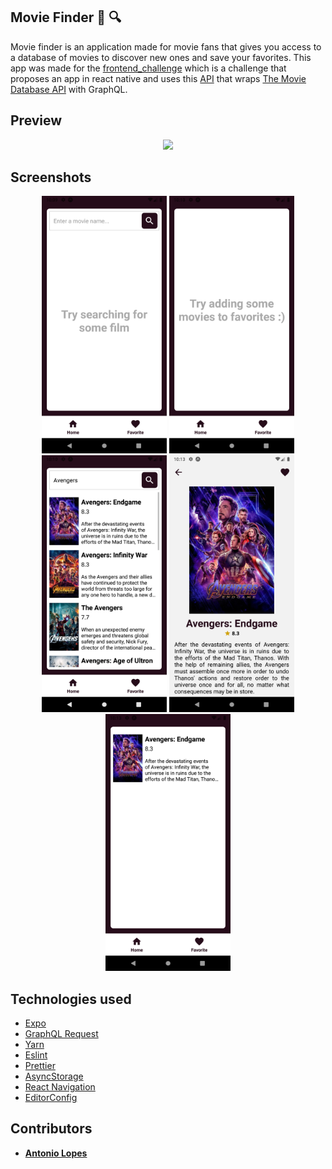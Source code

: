 ## Movie Finder :movie_camera: :mag:
Movie finder is an application made for movie fans that gives you access to a database of movies to discover new ones and save your favorites. This app was made for the [frontend_challenge](https://github.com/helpetapp/front-end-challenge) which is a challenge that proposes an app in react native and uses this [API](https://tmdb.apps.quintero.io/) that wraps [The Movie Database API](https://www.themoviedb.org/documentation/api) with GraphQL.


## Preview

<div align="center">
  <img style="max-width: 200px;" src="./docs/assets/moviefinder.gif"/>
</div>

## Screenshots

<div align="center">
  <img width="200px" src="./docs/assets/home.png"/>
  <img width="200px" src="./docs/assets/favorites.png"/>
  <img width="200px" src="./docs/assets/listavengers.png"/>
  <img width="200px" src="./docs/assets/endgame.png"/>
  <img width="200px" src="./docs/assets/endgamefavorites.png"/>
</div>

## Technologies used
- [Expo](https://expo.io/)
- [GraphQL Request](https://github.com/prisma-labs/graphql-request)
- [Yarn](https://yarnpkg.com/)
- [Eslint](https://eslint.org/)
- [Prettier](https://prettier.io/)
- [AsyncStorage](https://github.com/react-native-async-storage/async-storage)
- [React Navigation](https://reactnavigation.org/)
- [EditorConfig](https://editorconfig.org/)

## Contributors

- <a href="https://github.com/antoniolopesg"><strong>Antonio Lopes</strong></a>
